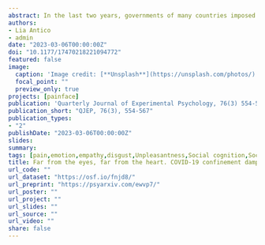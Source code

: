```yaml
---
abstract: In the last two years, governments of many countries imposed heavy social restrictions to contain the spread of the COVID-19 virus, with consequent increase of bad mood, distress, or depression for the people involved. Few studies investigated the impact of these restrictive measures on individual social proficiency, and specifically the processing of emotional facial information, leading to mixed results. The present research aimed at investigating systematically whether, and to which extent, social isolation influences the processing of facial expressions. To this end, we manipulated the social exclusion experimentally through the well-known Cyberball game (within-subject factor), and we exploited the occurrence of the lockdown for the Swiss COVID-19 first wave by recruiting participants before and after being restricted at home (grouping factor). We then tested whether either form of social segregation influenced the processing of pain, disgust or neutral expressions, across multiple tasks probing access to different components of affective facial responses (state-specific, shared across states). We found that the lockdown (but not game-induced exclusion) affected negatively the processing of pain-specific information, without influencing other components of the affective facial response related to disgust or broad unpleasantness. In addition, participants recruited after the confinement reported lower scores in both empathy questionnaires and affective assessments of Cyberball co-players. These results suggest that social isolation affected negatively individual sensitivity to other people’s affect and, with specific reference to the processing of facial expressions, the processing of pain-diagnostic information.
authors:
- Lia Antico
- admin
date: "2023-03-06T00:00:00Z"
doi: "10.1177/17470218221094772"
featured: false
image: 
  caption: 'Image credit: [**Unsplash**](https://unsplash.com/photos/)'
  focal_point: ""
  preview_only: true
projects: [painface]
publication: 'Quarterly Journal of Experimental Psychology, 76(3) 554-567'
publication_short: "QJEP, 76(3), 554-567"
publication_types:
- "2"
publishDate: "2023-03-06T00:00:00Z"
slides: 
summary:
tags: [pain,emotion,empathy,disgust,Unpleasantness,Social cognition,Social interactions,Social Exclusion,Cyberball,Social Distress,Facial Expressions,face processing,emotion expression,Covid-19,sequential-task paradigm]
title: Far from the eyes, far from the heart. COVID-19 confinement dampened sensitivity to painful facial features
url_code: ""
url_dataset: "https://osf.io/fnjd8/"
url_preprint: "https://psyarxiv.com/ewvp7/"
url_poster: ""
url_project: ""
url_slides: ""
url_source: ""
url_video: ""
share: false
---
```

